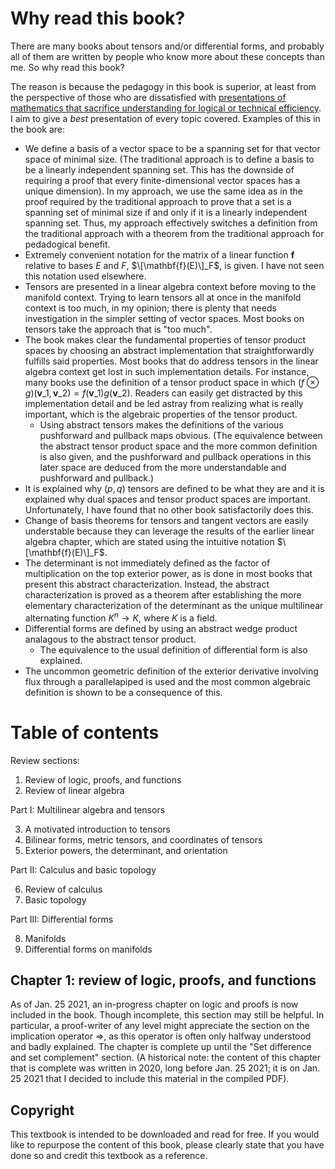 # Why read this book?

There are many books about tensors and/or differential forms, and probably all of them are written by people who know more about these concepts than me. So why read this book?

The reason is because the pedagogy in this book is superior, at least from the perspective of those who are dissatisfied with [presentations of mathematics that sacrifice understanding for logical or technical efficiency](https://github.com/rossgk2/physmath?tab=readme-ov-file#the-dreaded-efficency-pedagogy). I aim to give a *best* presentation of every topic covered. Examples of this in the book are:

* We define a basis of a vector space to be a spanning set for that vector space of minimal size. (The traditional approach is to define a basis to be a linearly independent spanning set. This has the downside of requiring a proof that every finite-dimensional vector spaces has a unique dimension). In my approach, we use the same idea as in the proof required by the traditional approach to prove that a set is a spanning set of minimal size if and only if it is a linearly independent spanning set. Thus, my approach effectively switches a definition from the traditional approach with a theorem from the traditional approach for pedadogical benefit.
* Extremely convenient notation for the matrix of a linear function $\mathbf{f}$ relative to bases $E$ and $F$, $\[\mathbf{f}(E)\]_F$, is given. I have not seen this notation used elsewhere.
* Tensors are presented in a linear algebra context before moving to the manifold context. Trying to learn tensors all at once in the manifold context is too much, in my opinion; there is plenty that needs investigation in the simpler setting of vector spaces. Most books on tensors take the approach that is "too much".
* The book makes clear the fundamental properties of tensor product spaces by choosing an abstract implementation that straightforwardly fulfills said properties. Most books that do address tensors in the linear algebra context get lost in such implementation details. For instance, many books use the definition of a tensor product space in which $(f \otimes g)(\mathbf{v}\_1, \mathbf{v}\_2) = f(\mathbf{v}\_1) g(\mathbf{v}\_2)$. Readers can easily get distracted by this implementation detail and be led astray from realizing what is really important, which is the algebraic properties of the tensor product.
  * Using abstract tensors makes the definitions of the various pushforward and pullback maps obvious. (The equivalence between the abstract tensor product space and the more common definition is also given, and the pushforward and pullback operations in this later space are deduced from the more understandable and  pushforward and pullback.)
* It is explained why $(p, q)$ tensors are defined to be what they are and it is explained why dual spaces and tensor product spaces are important. Unfortunately, I have found that no other book satisfactorily does this.
* Change of basis theorems for tensors and tangent vectors are easily understable because they can leverage the results of the earlier linear algebra chapter, which are stated using the intuitive notation $\[\mathbf{f}(E)\]_F$.
* The determinant is not immediately defined as the factor of multiplication on the top exterior power, as is done in most books that present this abstract characterization. Instead, the abstract characterization is proved as a theorem after establishing the more elementary characterization of the determinant as the unique multilinear alternating function $K^n \rightarrow K$, where $K$ is a field.
* Differential forms are defined by using an abstract wedge product analagous to the abstract tensor product.
  * The equivalence to the usual definition of differential form is also explained.
* The uncommon geometric definition of the exterior derivative involving flux through a parallelapiped is used and the most common algebraic definition is shown to be a consequence of this.

# Table of contents

Review sections:

1. Review of logic, proofs, and functions
2. Review of linear algebra

Part I: Multilinear algebra and tensors

3. A motivated introduction to tensors
4. Bilinear forms, metric tensors, and coordinates of tensors
5. Exterior powers, the determinant, and orientation

Part II: Calculus and basic topology

6. Review of calculus
7. Basic topology

Part III: Differential forms

8. Manifolds
9. Differential forms on manifolds

## Chapter 1: review of logic, proofs, and functions

As of Jan. 25 2021, an in-progress chapter on logic and proofs is now included in the book. Though incomplete, this section may still be helpful. In particular, a proof-writer of any level might appreciate the section on the implication operator =>, as this operator is often only halfway understood and badly explained. The chapter is complete up until the "Set difference and set complement" section. (A historical note: the content of this chapter that is complete was written in 2020, long before Jan. 25 2021; it is on Jan. 25 2021 that I decided to include this material in the compiled PDF). 

## Copyright

This textbook is intended to be downloaded and read for free. If you would like to repurpose the content of this book, please clearly state that you have done so and credit this textbook as a reference.
